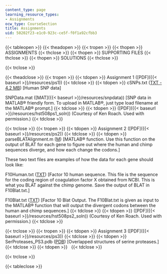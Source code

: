 ```yaml
---
content_type: page
learning_resource_types:
- Assignments
ocw_type: CourseSection
title: Assignments
uid: 50202f23-e1c0-923c-ce5f-f0f1a92cfbb3
---
```


{{< tableopen >}}
{{< theadopen >}}
{{< tropen >}}
{{< thopen >}}
ASSIGNMENTS
{{< thclose >}}
{{< thopen >}}
SUPPORTING FILES
{{< thclose >}}
{{< thopen >}}
SOLUTIONS
{{< thclose >}}

{{< trclose >}}

{{< theadclose >}}
{{< tropen >}}
{{< tdopen >}}
Assignment 1 ([PDF]({{< baseurl >}}/resources/ps1))
{{< tdclose >}}
{{< tdopen >}}
cSNPs.txt ([TXT - 4.2 MB](/courses/health-sciences-and-technology/hst-508-quantitative-genomics-fall-2005/assignments/cSNPs.txt)) \[Human SNP data\]  
  
SNPData.mat ([MAT]({{< baseurl >}}/resources/snpdata)) \[SNP data in MATLAB® friendly form. To upload in MATLAB®, just type load filename at the MATLAB® prompt.\]
{{< tdclose >}}
{{< tdopen >}}
([PDF]({{< baseurl >}}/resources/hst508ps1_soln)) (Courtesy of Ken Roach. Used with permission.)
{{< tdclose >}}

{{< trclose >}}
{{< tropen >}}
{{< tdopen >}}
Assignment 2 ([PDF]({{< baseurl >}}/resources/ps2))
{{< tdclose >}}
{{< tdopen >}}
parseBLATAlignment.m ([M](/courses/health-sciences-and-technology/hst-508-quantitative-genomics-fall-2005/assignments/parseBLATAlignment.m)) \[MATLAB® function. Use this function on the output of BLAT for each gene to figure out where the human and chimp sequences diverge, and how each change the codons.\]  
  
These two text files are examples of how the data for each gene should look like:  
  
F10Human.txt ([TXT](/courses/health-sciences-and-technology/hst-508-quantitative-genomics-fall-2005/assignments/F10Human.txt)) \[Factor 10 human sequence. This file is the sequence for the coding region of coagulation factor X obtained from NCBI. This is what you BLAT against the chimp genome. Save the output of BLAT in F10Blat.txt.\]  
  
F10Blat.txt ([TXT](/courses/health-sciences-and-technology/hst-508-quantitative-genomics-fall-2005/assignments/F10Blat.txt)) \[Factor 10 Blat Output. The F10Blat.txt is given as input to the MATLAB® function that will output the divergent codons between the human and chimp sequences.\]
{{< tdclose >}}
{{< tdopen >}}
([PDF]({{< baseurl >}}/resources/hst508ps2_soln)) (Courtesy of Ken Roach. Used with permission.)
{{< tdclose >}}

{{< trclose >}}
{{< tropen >}}
{{< tdopen >}}
Assignment 3 ([PDF]({{< baseurl >}}/resources/ps3))
{{< tdclose >}}
{{< tdopen >}}
SerProteases\_PS3.pdb ([PDB](/courses/health-sciences-and-technology/hst-508-quantitative-genomics-fall-2005/assignments/SerProteases_PS3.pdb)) \[Overlapped structures of serine proteases.\]
{{< tdclose >}}
{{< tdopen >}}
 
{{< tdclose >}}

{{< trclose >}}

{{< tableclose >}}